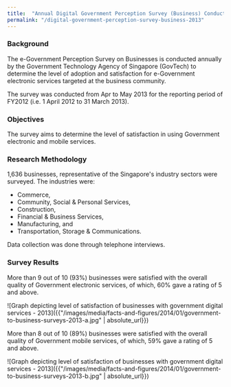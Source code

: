 ```yaml
---
title:  "Annual Digital Government Perception Survey (Business) Conducted in 2013"
permalink: "/digital-government-perception-survey-business-2013"
---
```


### **Background**

The e-Government Perception Survey on Businesses is conducted annually by the Government Technology Agency of Singapore (GovTech) to determine the level of adoption and satisfaction for e-Government electronic services targeted at the business community.

The survey was conducted from Apr to May 2013 for the reporting period of FY2012 (i.e. 1 April 2012 to 31 March 2013).

### **Objectives**
The survey aims to determine the level of satisfaction in using Government electronic and mobile services.

### **Research Methodology**
1,636 businesses, representative of the Singapore's industry sectors were surveyed. The industries were:

* Commerce,
* Community, Social & Personal Services,
* Construction,
* Financial & Business Services,
* Manufacturing, and
* Transportation, Storage & Communications.

Data collection was done through telephone interviews.

### **Survey Results**

More than 9 out of 10 (93%) businesses were satisfied with the overall quality of Government electronic services, of which, 60% gave a rating of 5 and above.

![Graph depicting level of satisfaction of businesses with government digital services - 2013]({{"/images/media/facts-and-figures/2014/01/government-to-business-surveys-2013-a.jpg" | absolute_url}})

More than 8 out of 10 (89%) businesses were satisfied with the overall quality of Government mobile services, of which, 59% gave a rating of 5 and above.

![Graph depicting level of satisfaction of businesses with government digital services - 2013]({{"/images/media/facts-and-figures/2014/01/government-to-business-surveys-2013-b.jpg" | absolute_url}})
